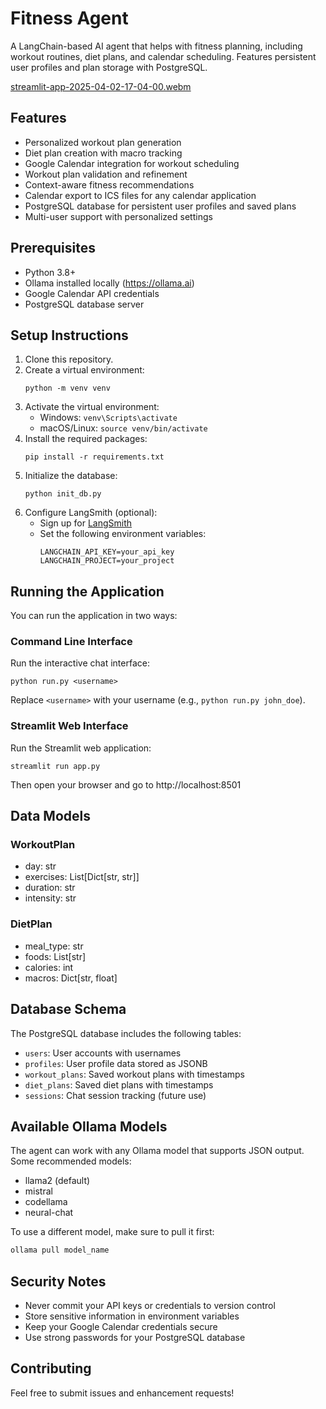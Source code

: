 # Fitness Agent

A LangChain-based AI agent that helps with fitness planning, including workout routines, diet plans, and calendar scheduling. Features persistent user profiles and plan storage with PostgreSQL.

[streamlit-app-2025-04-02-17-04-00.webm](https://github.com/user-attachments/assets/59367593-d932-4ed2-971b-485b418d74ba)

## Features

- Personalized workout plan generation
- Diet plan creation with macro tracking
- Google Calendar integration for workout scheduling
- Workout plan validation and refinement
- Context-aware fitness recommendations
- Calendar export to ICS files for any calendar application
- PostgreSQL database for persistent user profiles and saved plans
- Multi-user support with personalized settings

## Prerequisites

- Python 3.8+
- Ollama installed locally (https://ollama.ai)
- Google Calendar API credentials
- PostgreSQL database server

## Setup Instructions

1. Clone this repository.
2. Create a virtual environment:
   ```
   python -m venv venv
   ```
3. Activate the virtual environment:
   - Windows: `venv\Scripts\activate`
   - macOS/Linux: `source venv/bin/activate`
4. Install the required packages:
   ```
   pip install -r requirements.txt
   ```
5. Initialize the database:
   ```
   python init_db.py
   ```
6. Configure LangSmith (optional):
   - Sign up for [LangSmith](https://smith.langchain.com)
   - Set the following environment variables:
     ```
     LANGCHAIN_API_KEY=your_api_key
     LANGCHAIN_PROJECT=your_project
     ```

## Running the Application

You can run the application in two ways:

### Command Line Interface

Run the interactive chat interface:

```
python run.py <username>
```

Replace `<username>` with your username (e.g., `python run.py john_doe`).

### Streamlit Web Interface

Run the Streamlit web application:

```
streamlit run app.py
```

Then open your browser and go to http://localhost:8501

## Data Models

### WorkoutPlan
- day: str
- exercises: List[Dict[str, str]]
- duration: str
- intensity: str

### DietPlan
- meal_type: str
- foods: List[str]
- calories: int
- macros: Dict[str, float]

## Database Schema

The PostgreSQL database includes the following tables:
- `users`: User accounts with usernames
- `profiles`: User profile data stored as JSONB
- `workout_plans`: Saved workout plans with timestamps
- `diet_plans`: Saved diet plans with timestamps
- `sessions`: Chat session tracking (future use)

## Available Ollama Models

The agent can work with any Ollama model that supports JSON output. Some recommended models:
- llama2 (default)
- mistral
- codellama
- neural-chat

To use a different model, make sure to pull it first:
```bash
ollama pull model_name
```

## Security Notes

- Never commit your API keys or credentials to version control
- Store sensitive information in environment variables
- Keep your Google Calendar credentials secure
- Use strong passwords for your PostgreSQL database

## Contributing

Feel free to submit issues and enhancement requests! 

